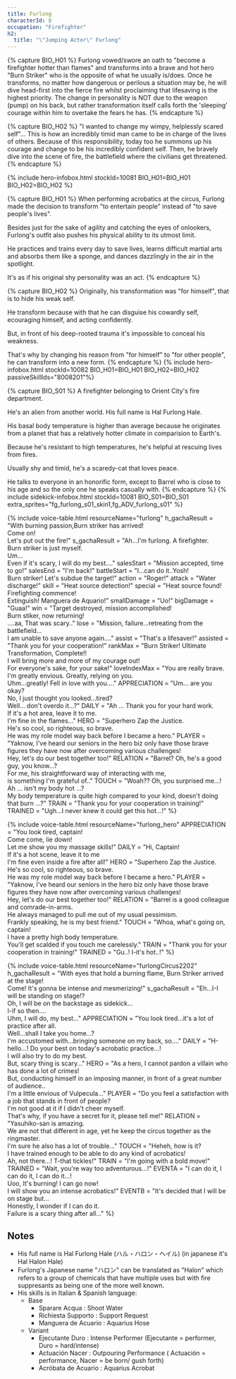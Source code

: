 ```yaml
---
title: Furlong
characterId: 8
occupation: "Firefighter"
h2:
  title: "\"Jumping Actor\" Furlong"
---
```


{% capture BIO_H01 %}
Furlong vowed/swore an oath to "become a firefighter hotter than flames" and transforms into a brave and hot hero "Burn Striker" who is the opposite of what he usually is/does. Once he transforms, no matter how dangerous or perilous a situation may be, he will dive head-first into the fierce fire whilst proclaiming that lifesaving is the highest priority. The change in personality is NOT due to the weapon (pump) on his back, but rather transformation itself calls forth the 'sleeping' courage within him to overtake the fears he has.
{% endcapture %}

{% capture BIO_H02 %}
"I wanted to change my wimpy, helplessly scared self"... This is how an incredibly timid man came to be in charge of the lives of others. Because of this responsibility, today too he summons up his courage and change to be his incredibly confident self. Then, he bravely dive into the scene of fire, the battlefield where the civilians get threatened.
{% endcapture %}

{% include hero-infobox.html stockId=10081 BIO_H01=BIO_H01 BIO_H02=BIO_H02 %}

{% capture BIO_H01 %}
When performing acrobatics at the circus, Furlong made the decision to transform "to entertain people" instead of "to save people's lives".

Besides just for the sake of agility and catching the eyes of onlookers, Furlong's outfit also pushes his physical ability to its utmost limit.

He practices and trains every day to save lives, learns difficult martial arts and absorbs them like a sponge, and dances dazzlingly in the air in the spotlight.

It's as if his original shy personality was an act. 
{% endcapture %}

{% capture BIO_H02 %}
Originally, his transformation was "for himself", that is to hide his weak self.

He transform because with that he can disguise his cowardly self, ecouraging himself, and acting confidently.

But, in front of his deep-rooted trauma it's impossible to conceal his weakness.

That's why by changing his reason from "for himself" to "for other people", he can transform into a new form.
{% endcapture %}
{% include hero-infobox.html stockId=10082 BIO_H01=BIO_H01 BIO_H02=BIO_H02 passiveSkillIds="8008201"%}

{% capture BIO_S01 %}
A firefighter belonging to Orient City's fire department.

He's an alien from another world. His full name is Hal Furlong Hale.

His basal body temperature is higher than average because he originates from a planet that has a relatively hotter climate in comparision to Earth's.

Because he's resistant to high temperatures, he's helpful at rescuing lives from fires.

Usually shy and timid, he's a scaredy-cat that loves peace.

He talks to everyone in an honorific form, except to Barrel who is close to his age and so the only one he speaks casually with.
{% endcapture %}
{% include sidekick-infobox.html stockId=10081 BIO_S01=BIO_S01 extra_sprites="fg_furlong_s01_skin1,fg_ADV_furlong_s01" %}

{% include voice-table.html resourceName="furlong"
h_gachaResult = "With burning passion,Burn striker has arrived!<br>Come on!<br>Let's put out the fire!"
s_gachaResult = "Ah…I'm furlong. A firefighter.<br>Burn striker is just myself.<br>Um…<br>Even if it's scary, I will do my best…."
salesStart = "Mission accepted, time to go!"
salesEnd = "I'm back!"
battleStart = "I…can do it..Yosh!<br>Burn striker! Let's subdue the target!"
action = "Roger!"
attack = "Water discharge!"
skill = "Heat source detection!"
special = "Heat source found! Firefighting commence!<br>Extinguish! Manguera de Aquario!"
smallDamage = "Uo!"
bigDamage = "Guaa!"
win = "Target destroyed, mission accomplished!<br>Burn stiker, now returning!<br>….aa, That was scary.."
lose = "Mission, failure…retreating from the battlefield…<br>I am unable to save anyone again…."
assist = "That's a lifesaver!"
assisted = "Thank you for your cooperation!"
rankMax = "Burn Striker! Ultimate Transformation, Complete!!<br>I will bring more and more of my courage out!<br>For everyone's sake, for your sake!"
loveIndexMax = "You are really brave.<br>I'm greatly envious. Greatly, relying on you.<br>Uhm…greatly! Fell in love with you…."
APPRECIATION = "Um... are you okay?<br>No, I just thought you looked...tired?<br>Well... don't overdo it...?"
DAILY = "Ah ... Thank you for your hard work.<br>If it's a hot area, leave it to me.<br>I'm fine in the flames..."
HERO = "Superhero Zap the Justice.<br>He's so cool, so righteous, so brave.<br>He was my role model way back before I became a hero."
PLAYER = "Yaknow, I've heard our seniors in the hero biz only have those brave figures they have now after overcoming various challenges!<br>Hey, let's do our best together too!"
RELATION = "Barrel? Oh, he's a good guy, you know…?<br>For me, his straightforward way of interacting with me,<br>is something I'm grateful of.."
TOUCH = "Woah??  Oh, you surprised me...!<br>Ah ... isn't my body hot ...?<br>My body temperature is quite high compared to your kind, doesn't doing that burn ...?"
TRAIN = "Thank you for your cooperation in training!"
TRAINED = "Ugh...I never knew it could get this hot...!"
%}

{% include voice-table.html resourceName="furlong_hero"
APPRECIATION = "You look tired, captain!<br>Come come, lie down!<br>Let me show you my massage skills!"
DAILY = "Hi, Captain!<br>If it's a hot scene, leave it to me<br>I'm fine even inside a fire after all!"
HERO = "Superhero Zap the Justice.<br>He's so cool, so righteous, so brave.<br>He was my role model way back before I became a hero."
PLAYER = "Yaknow, I've heard our seniors in the hero biz only have those brave figures they have now after overcoming various challenges!<br>Hey, let's do our best together too!"
RELATION = "Barrel is a good colleague and comrade-in-arms.<br>He always managed to pull me out of my usual pessimism.<br>Frankly speaking, he is my best friend."
TOUCH = "Whoa, what's going on, captain!<br>I have a pretty high body temperature.<br>You'll get scalded if you touch me carelessly."
TRAIN = "Thank you for your cooperation in training!"
TRAINED = "Gu..! I-it's hot..!"
%}

{% include voice-table.html resourceName="furlongCircus2202"
h_gachaResult = "With eyes that hold a burning flame, Burn Striker arrived at the stage!<br>Come! It's gonna be intense and mesmerizing!"
s_gachaResult = "Eh…I-I will be standing on stage!?<br>Oh, I will be on the backstage as sidekick…<br>I-if so then….<br>Uhm, I will do, my best…"
APPRECIATION = "You look tired…it's a lot of practice after all.<br>Well…shall I take you home...?<br>I'm accustomed with...bringing someone on my back, so…."
DAILY = "H-hello…! Do your best on today's acrobatic practice…!<br>I will also try to do my best.<br>But, scary thing is scary…"
HERO = "As a hero, I cannot pardon a villain who has done a lot of crimes!<br>But, conducting himself in an imposing manner, in front of a great number of audience..<br>I'm a little envious of Vulpecula…"
PLAYER = "Do you feel a satisfaction with a job that stands in front of people?<br>I'm not good at it if I didn't cheer myself.<br>That's why, if you have a secret for it, please tell me!"
RELATION = "Yasuhiko-san is amazing.<br>We are not that different in age, yet he keep the circus together as the ringmaster.<br>I'm sure he also has a lot of trouble…"
TOUCH = "Heheh, how is it?<br>I have trained enough to be able to do any kind of acrobatics!<br>Ah, not there…! T-that tickles!"
TRAIN = "I'm going with a bold move!"
TRAINED = "Wait, you're way too adventurous…!"
EVENTA = "I can do it, I can do it, I can do it…!<br>Uoo, It's burning! I can go now!<br>I will show you an intense acrobatics!"
EVENTB = "It's decided that I will be on stage but…<br>Honestly, I wonder if I can do it.<br>Failure is a scary thing after all…"
%}

## Notes

- His full name is Hal Furlong Hale (ハル・ハロン・ヘイル) (in japanese it's Hal Halon Hale)
- Furlong's Japanese name "ハロン" can be translated as "Halon" which refers to a group of chemicals that have multiple uses but with fire suppresants as being one of the more well known.
- His skills is in Italian & Spanish language:
  - Base
    - Sparare Acqua : Shoot Water
    - Richiesta Supporto : Support Request
    - Manguera de Acuario : Aquarius Hose
  - Variant
    - Ejecutante Duro : Intense Performer (Ejecutante = performer, Duro = hard/intense)
    - Actuación Nacer : Outpouring Performance ( Actuación = performance, Nacer = be born/ gush forth)
    - Acróbata de Acuario : Aquarius Acrobat
